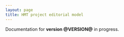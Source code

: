 ```yaml
---
layout: page
title: HMT project editorial model
---
```


Documentation for **version @VERSION@** in progress.
